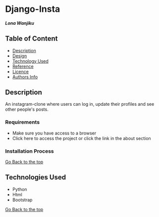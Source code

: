 # Django-Insta
##### Lona Wanjiku
## Table of Content
+ [Description](#Description)
+ [Design](#Design)
+ [Technology Used](#technologies-used)
+ [Reference](#reference)
+ [Licence](#licence)
+ [Authors Info](#author-Info)

## Description
<p>An instagram-clone where users can log in, update their profiles and see other people's posts. </p>

### Requirements
* Make sure you have access to a browser
* Click here to access the project or click the link in the about section

### Installation Process
[Go Back to the top](#Django-Insta)
## Technologies Used
* Python 
* Html
* Bootstrap


[Go Back to the top](#Django-Insta)